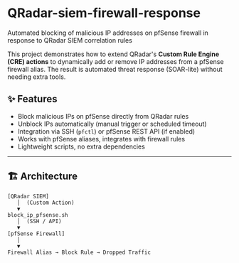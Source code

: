 # QRadar-siem-firewall-response
Automated blocking of malicious IP addresses on pfSense firewall in response to QRadar SIEM correlation rules

This project demonstrates how to extend QRadar's **Custom Rule Engine (CRE) actions** to dynamically add or remove IP addresses from a pfSense firewall alias. The result is automated threat response (SOAR-lite) without needing extra tools.

## ✨ Features
- Block malicious IPs on pfSense directly from QRadar rules  
- Unblock IPs automatically (manual trigger or scheduled timeout)  
- Integration via SSH (`pfctl`) or pfSense REST API (if enabled)  
- Works with pfSense aliases, integrates with firewall rules  
- Lightweight scripts, no extra dependencies  

---

## 🏗️ Architecture
```text
[QRadar SIEM]
   │  (Custom Action)
   ▼
block_ip_pfsense.sh
   │  (SSH / API)
   ▼
[pfSense Firewall]
   │
   ▼
Firewall Alias → Block Rule → Dropped Traffic

